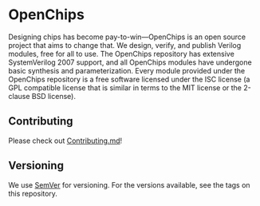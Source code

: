 # OpenChips
Designing chips has become pay-to-win—OpenChips is an open source project that aims to change that. We design, verify, and publish Verilog modules, free for all to use. The OpenChips repository has extensive SystemVerilog 2007 support, and all OpenChips modules have undergone basic synthesis  and parameterization. Every module provided under the OpenChips repository is a free software licensed under the ISC license (a GPL compatible license that is similar in terms to the MIT license or the 2-clause BSD license).

## Contributing
Please check out [Contributing.md](https://gist.github.com/PurpleBooth/b24679402957c63ec426)!

## Versioning
We use [SemVer](https://semver.org/) for versioning. For the versions available, see the tags on this repository.
